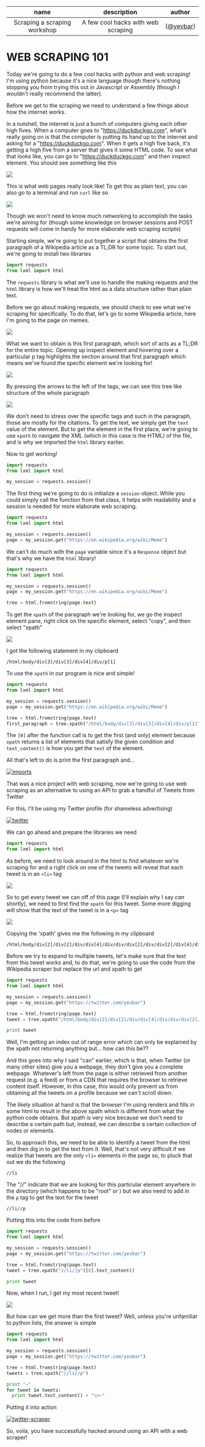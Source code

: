 | name | description | author |
| :----: | :-----------: | :------: |
| Scraping a scraping workshop | A few cool hacks with web scraping | ([@yevbar](https://github.com/yevbar)) |

# WEB SCRAPING 101

Today we're going to do a few cool hacks with python and web scraping! I'm using python because it's a nice language though there's nothing stopping you from trying this out in Javascript or Assembly (though I wouldn't really recommend the latter).

Before we get to the scraping we need to understand a few things about how the internet works.

In a nutshell, the internet is just a bunch of computers giving each other high fives. When a computer goes to "https://duckduckgo.com", what's really going on is that the computer is putting its hand up to the internet and asking for a "https://duckduckgo.com". When it gets a high five back, it's getting a high five from a server that gives it some HTML code. To see what that looks like, you can go to "https://duckduckgo.com" and then inspect element. You should see something like this

![](images/inspect_element.png)

This is what web pages really look like! To get this as plain text, you can also go to a terminal and run `curl` like so

![](images/curl.png)

Though we won't need to know much networking to accomplish the tasks we're aiming for (though some knowledge on browser sessions and POST requests will come in handy for more elaborate web scraping scripts)

Starting simple, we're going to put together a script that obtains the first paragraph of a Wikipedia article as a TL;DR for some topic. To start out, we're going to install two libraries

```python
import requests
from lxml import html
```

The `requests` library is what we'll use to handle the making requests and the `html` library is how we'll treat the html as a data structure rather than plain text.

Before we go about making requests, we should check to see what we're scraping for specifically. To do that, let's go to some Wikipedia article, here I'm going to the page on memes.

![](images/wikipedia.png)

What we want to obtain is this first paragraph, which sort of acts as a TL;DR for the entire topic. Opening up inspect element and hovering over a particular p tag highlights the section around that first paragraph which means we've found the specfic element we're looking for!

![](images/p_tag.png)

By pressing the arrows to the left of the tags, we can see this tree like structure of the whole paragraph

![](images/tree_like.png)

We don't need to stress over the specific tags and such in the paragraph, those are mostly for the citations. To get the text, we simply get the `text` value of the element. But to get the element in the first place, we're going to use `xpath` to navigate the XML (which in this case is the HTML) of the file, and is why we imported the `html` library earlier.

Now to get working!

```python
import requests
from lxml import html

my_session = requests.session()
```

The first thing we're going to do is initialize a `session` object. While you could simply call the function from that class, it helps with readability and a session is needed for more elaborate web scraping.

```python
import requests
from lxml import html

my_session = requests.session()
page = my_session.get("https://en.wikipedia.org/wiki/Meme")
```

We can't do much with the `page` variable since it's a `Response` object but that's why we have the `html` library!

```python
import requests
from lxml import html

my_session = requests.session()
page = my_session.get("https://en.wikipedia.org/wiki/Meme")

tree = html.fromstring(page.text)
```
To get the `xpath` of the paragraph we're looking for, we go the inspect element pane, right click on the specific element, select "copy", and then select "xpath"

![](images/copy_xpath.png)

I got the following statement in my clipboard

```
/html/body/div[3]/div[3]/div[4]/div/p[1]
```

To use the `xpath` in our program is nice and simple!

```python
import requests
from lxml import html

my_session = requests.session()
page = my_session.get("https://en.wikipedia.org/wiki/Meme")

tree = html.fromstring(page.text)
first_paragraph = tree.xpath("/html/body/div[3]/div[3]/div[4]/div/p[1]")[0].text_content()
```

The `[0]` after the function call is to get the first (and only) element because `xpath` returns a list of elements that satisfy the given condition and `text_content()` is how you get the `text` of the element.

All that's left to do is print the first paragraph and...

[![imports](images/final_wiki.png)](https://repl.it/@yevbar/Web-Scraping-Complete)

That was a nice project with web scraping, now we're going to use web scraping as an alternative to using an API to grab a handful of Tweets from Twitter

For this, I'll be using my Twitter profile (for shameless advertising)

[![twitter](images/twitter.png)](https://twitter.com/yevbar)

We can go ahead and prepare the libraries we need

```python
import requests
from lxml import html
```

As before, we need to look around in the html to find whatever we're scraping for and a right click on one of the tweets will reveal that each tweet is in an `<li>` tag

![](images/li.png)

So to get every tweet we can off of this page (I'll explain why I say _can_ shortly), we need to first find the `xpath` for this tweet. Some more digging will show that the text of the tweet is in a `<p>` tag

![](images/p_tag_twitter.png)

Copying the 'xpath' gives me the following in my clipboard

```
/html/body/div[2]/div[2]/div/div[4]/div/div/div[2]/div/div[2]/div[4]/div/div[2]/ol[1]/li[1]/div[1]/div[2]/div[2]/p
```

Before we try to expand to multiple tweets, let's make sure that the text from this tweet works and, to do that, we're going to use the code from the Wikipedia scraper but replace the url and xpath to get

```python
import requests
from lxml import html

my_session = requests.session()
page = my_session.get("https://twitter.com/yevbar")

tree = html.fromstring(page.text)
tweet = tree.xpath("/html/body/div[2]/div[2]/div/div[4]/div/div/div[2]/div/div[2]/div[4]/div/div[2]/ol[1]/li[1]/div[1]/div[2]/div[2]/p")[0].text_content()

print tweet
```

Well, I'm getting an index out of range error which can only be explained by the xpath not returning anything but... how can this be??

And this goes into why I said "can" earlier, which is that, when Twitter (or many other sites) give you a webpage, they don't give you a complete webpage. Whatever's left from the page is either retrieved from another request (e.g. a feed) or from a CDN that requires the browser to retrieve content itself. However, in this case, this would only prevent us from obtaining all the tweets on a profile because we can't scroll down.

The likely situation at hand is that the browser I'm using renders and fills in some html to result in the above xpath which is different from what the python code obtains. But xpath is very nice because we don't need to describe a certain path but, instead, we can describe a certain collection of nodes or elements.

So, to approach this, we need to be able to identify a tweet from the html and then dig in to get the text from it. Well, that's not very difficult if we realize that tweets are the only `<li>` elements in the page so, to pluck that out we do the following

```
//li
```

The "//" indicate that we are looking for this particular element anywhere in the directory (which happens to be "root" or <html>) but we also need to add in the `p` tag to get the text for the tweet

```
//li//p
```

Putting this into the code from before

```python
import requests
from lxml import html

my_session = requests.session()
page = my_session.get("https://twitter.com/yevbar")

tree = html.fromstring(page.text)
tweet = tree.xpath("//li//p")[0].text_content()

print tweet
```

Now, when I run, I get my most recent tweet!

![](images/first_tweet.png)

But how can we get more than the first tweet? Well, unless you're unfamiliar to python lists, the answer is simple

```python
import requests
from lxml import html

my_session = requests.session()
page = my_session.get("https://twitter.com/yevbar")

tree = html.fromstring(page.text)
tweets = tree.xpath("//li//p")

print "~"
for tweet in tweets:
  print tweet.text_content() + "\n~"
```

Putting it into action

[![twitter-scraper](images/twitter_complete.png)](https://repl.it/@yevbar/Twitter-Scraper)

So, voila, you have successfully hacked around using an API with a web scraper!
